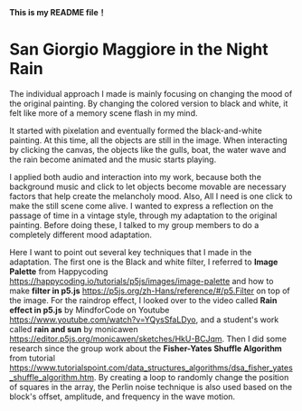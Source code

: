 **This is my README file！**
# San Giorgio Maggiore in the Night Rain
The individual approach I made is mainly focusing on changing the mood of the original painting. By changing the colored version to black and white, it felt like more of a memory scene flash in my mind. 

It started with pixelation and eventually formed the black-and-white painting. At this time, all the objects are still in the image. When interacting by clicking the canvas, the objects like the gulls, boat, the water wave and the rain become animated and the music starts playing.

I applied both audio and interaction into my work, because both the background music and click to let objects become movable are necessary factors that help create the melancholy mood. Also, All I need is one click to make the still scene come alive. I wanted to express a reflection on the passage of time in a vintage style, through my adaptation to the original painting. Before doing these, I talked to my group members to do a completely different mood adaptation.

Here I want to point out several key techniques that I made in the adaptation. The first one is the Black and white filter, I referred to **Image Palette** from Happycoding https://happycoding.io/tutorials/p5js/images/image-palette and how to make **filter in p5.js** https://p5js.org/zh-Hans/reference/#/p5.Filter on top of the image. For the raindrop effect, I looked over to the video called **Rain effect in p5.js** by MindforCode on Youtube https://www.youtube.com/watch?v=YQysSfaLDyo, and a student's work called **rain and sun** by monicawen https://editor.p5js.org/monicawen/sketches/HkU-BCJqm. Then I did some research since the group work about the **Fisher-Yates Shuffle Algorithm** from tutorial https://www.tutorialspoint.com/data_structures_algorithms/dsa_fisher_yates_shuffle_algorithm.htm. By creating a loop to randomly change the position of squares in the array, the Perlin noise technique is also used based on the block's offset, amplitude, and frequency in the wave motion.




